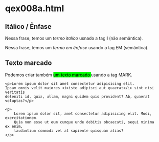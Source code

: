 # qex008a.html
<!DOCTYPE html>
<html lang="pt-br">
<head>
    <meta charset="UTF-8">
    <meta http-equiv="X-UA-Compatible" content="IE=edge">
    <meta name="viewport" content="width=device-width, initial-scale=1.0">
    <title>Document</title>
</head>
<body>
    <h2>Itálico / Ênfase</h2>
    <p> Nessa frase, temos um <i> termo italíco </i> usnado a tag I (não semântica).</p>
    <p> Nessa frase, temos um <em> termo em ênfase</em> usando a tag EM (semântica).</p>
    <h2>Texto marcado</h2>
    <p>Podemos criar também <mark style="background-color: lime;">um texto marcado
    </mark> usando a tag MARK. </p>
   
    <p>Lorem ipsum dolor sit amet consectetur adipisicing elit. 
    Ipsam omnis velit maiores <i>iste adipisci aut quaerat</i> sint nisi veritatis 
    deleniti id, quia, ullam, magni quidem quis provident? Ab, quaerat voluptas?</p>

    <p>
        Lorem ipsum dolor sit, amet consectetur adipisicing elit. Modi, exercitationem.
        Quia non esse ut eum cumque unde debitis obcaecati, sequi minima ex enim,
        laudantium commodi vel at sapiente quisquam alias?
    </p>
</body>
</html>
